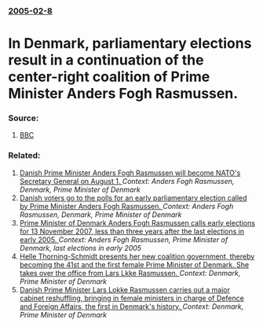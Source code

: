 ### [2005-02-8](/news/2005/02/8/index.md)

#  In Denmark, parliamentary elections result in a continuation of the center-right coalition of Prime Minister Anders Fogh Rasmussen. 




### Source:

1. [BBC](http://news.bbc.co.uk/2/hi/europe/4245239.stm)

### Related:

1. [ Danish Prime Minister Anders Fogh Rasmussen will become NATO's Secretary General on August 1. ](/news/2009/04/4/danish-prime-minister-anders-fogh-rasmussen-will-become-nato-s-secretary-general-on-august-1.md) _Context: Anders Fogh Rasmussen, Denmark, Prime Minister of Denmark_
2. [ Danish voters go to the polls for an early parliamentary election called by Prime Minister Anders Fogh Rasmussen. ](/news/2007/11/13/danish-voters-go-to-the-polls-for-an-early-parliamentary-election-called-by-prime-minister-anders-fogh-rasmussen.md) _Context: Anders Fogh Rasmussen, Denmark, Prime Minister of Denmark_
3. [ Prime Minister of Denmark Anders Fogh Rasmussen calls early elections for 13 November 2007, less than three years after the last elections in early 2005. ](/news/2007/10/24/prime-minister-of-denmark-anders-fogh-rasmussen-calls-early-elections-for-13-november-2007-less-than-three-years-after-the-last-elections.md) _Context: Anders Fogh Rasmussen, Prime Minister of Denmark, last elections in early 2005_
4. [Helle Thorning-Schmidt presents her new coalition government, thereby becoming the 41st and the first female Prime Minister of Denmark. She takes over the office from Lars Lkke Rasmussen. ](/news/2011/10/3/helle-thorning-schmidt-presents-her-new-coalition-government-thereby-becoming-the-41st-and-the-first-female-prime-minister-of-denmark-she.md) _Context: Denmark, Prime Minister of Denmark_
5. [Danish Prime Minister Lars Lokke Rasmussen carries out a major cabinet reshuffling, bringing in female ministers in charge of Defence and Foreign Affairs, the first in Denmark's history. ](/news/2010/02/23/danish-prime-minister-lars-la-kke-rasmussen-carries-out-a-major-cabinet-reshuffling-bringing-in-female-ministers-in-charge-of-defence-and-f.md) _Context: Denmark, Prime Minister of Denmark_
